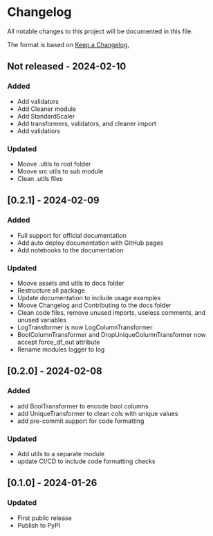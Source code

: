 # Changelog

All notable changes to this project will be documented in this file.

The format is based on [Keep a Changelog](https://keepachangelog.com/en/1.0.0/),


## Not released - 2024-02-10

### Added
- Add validators 
- Add Cleaner module 
- Add StandardScaler
- Add transformers, validators, and cleaner import 
- Add validatiors 

### Updated
- Moove .utils to root folder
- Moove src utils to sub module
- Clean .utils files

## [0.2.1] - 2024-02-09

### Added
- Full support for official documentation
- Add auto deploy documentation with GitHub pages
- Add notebooks to the documentation

### Updated
- Moove assets and utils to docs folder
- Restructure all package
- Update documentation to include usage examples
- Moove Changelog and Contributing to the docs folder
- Clean code files, remove unused imports, useless comments, and unused variables
- LogTransformer is now LogColumnTransformer
- BoolColumnTransformer and DropUniqueColumnTransformer now accept force_df_out attribute
- Rename modules logger to log

## [0.2.0] - 2024-02-08

### Added
- add BoolTransformer  to encode bool columns
- add UniqueTransformer to clean cols with unique values
- add pre-commit support for code formatting

### Updated

- Add utils to a separate module
- update CI/CD to include code formatting checks



## [0.1.0] - 2024-01-26

### Updated

- First public release
- Publish to PyPI
